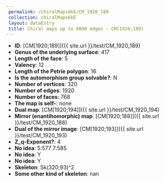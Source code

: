 ```yaml
--- 
 permalink: /chiralMaps6kE/CM_1920_189 
 collection: chiralMaps6kE
 layout: dataEntry
 title: Chiral maps up to 6000 edges - CM[1920;189]
---
```


- **ID**: [CM[1920;189]]({{ site.url }}/test/CM_1920_189)
- **Genus of the underlying surface**: 417
- **Length of the face**: 5
- **Valency**: 12
- **Length of the Petrie polygon**: 16
- **Is the automorphism group solvable?**: N
- **Number of vertices**: 320
- **Number of edges**: 1920
- **Number of faces**: 768
- **The map is self-**: none
- **Dual map**: [CM[1920;194]]({{ site.url }}/test/CM_1920_194)
- **Mirror (enantihomorphic) map**: [CM[1920;188]]({{ site.url }}/test/CM_1920_188)
- **Dual of the mirror image**: [CM[1920;193]]({{ site.url }}/test/CM_1920_193)
- **Z_q-Exponent?**: 4
- **No idea**:  5:577 7:585
- **No idea**: Y
- **No idea**: Y
- **Skeleton**: Sk(320;93)^2
- **Some other kind of skeleton**: nan
